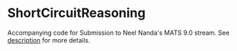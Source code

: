 # ShortCircuitReasoning

Accompanying code for Submission to Neel Nanda's MATS 9.0 stream. See [description](https://docs.google.com/document/d/158mTgW3o941Z_M9cjMd76sRYuQ9tnwEXdL5F6znWEVo/edit?usp=sharing) for more details.
